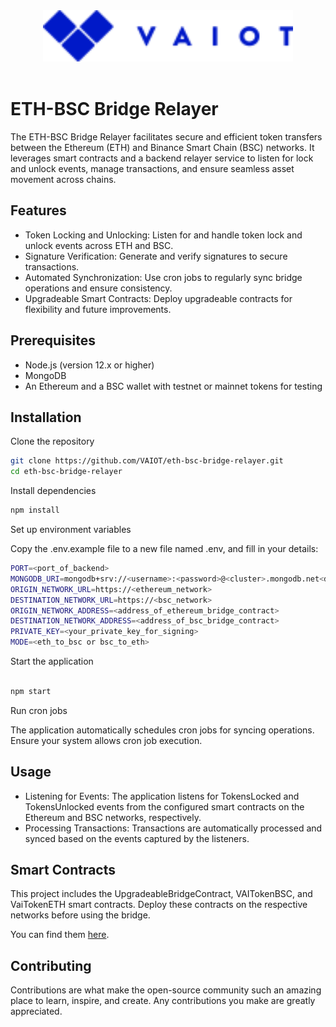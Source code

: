 <div align="center">
    <img src="assets/vaiLogo.svg" alt="VAIOT Logo" width="400"/>
</div>
</br>

# ETH-BSC Bridge Relayer

The ETH-BSC Bridge Relayer facilitates secure and efficient token transfers between the Ethereum (ETH) and Binance Smart Chain (BSC) networks. It leverages smart
contracts and a backend relayer service to listen for lock and unlock events, manage transactions, and ensure seamless asset movement across chains.

## Features

<ul>
    <li>Token Locking and Unlocking: Listen for and handle token lock and unlock events across ETH and BSC.</li>
    <li>Signature Verification: Generate and verify signatures to secure transactions.</li>
    <li>Automated Synchronization: Use cron jobs to regularly sync bridge operations and ensure consistency.</li>
    <li>Upgradeable Smart Contracts: Deploy upgradeable contracts for flexibility and future improvements.</li>
</ul>

## Prerequisites

<ul>
    <li>Node.js (version 12.x or higher)</li>
    <li>MongoDB</li>
    <li>An Ethereum and a BSC wallet with testnet or mainnet tokens for testing</li>
</ul>

## Installation

Clone the repository

```bash
git clone https://github.com/VAIOT/eth-bsc-bridge-relayer.git
cd eth-bsc-bridge-relayer
```

Install dependencies

```bash
npm install
```

Set up environment variables

Copy the .env.example file to a new file named .env, and fill in your details:

```bash
PORT=<port_of_backend>
MONGODB_URI=mongodb+srv://<username>:<password>@<cluster>.mongodb.net<dbname>
ORIGIN_NETWORK_URL=https://<ethereum_network>
DESTINATION_NETWORK_URL=https://<bsc_network>
ORIGIN_NETWORK_ADDRESS=<address_of_ethereum_bridge_contract>
DESTINATION_NETWORK_ADDRESS=<address_of_bsc_bridge_contract>
PRIVATE_KEY=<your_private_key_for_signing>
MODE=<eth_to_bsc or bsc_to_eth>
```

Start the application

```bash

npm start

```

Run cron jobs

The application automatically schedules cron jobs for syncing operations. Ensure your system allows cron job execution.

## Usage

<ul>
   <li> Listening for Events: The application listens for TokensLocked and TokensUnlocked events from the configured smart contracts on the Ethereum and BSC networks, respectively.</li>
    <li>Processing Transactions: Transactions are automatically processed and synced based on the events captured by the listeners.</li>
</ul>

## Smart Contracts

This project includes the UpgradeableBridgeContract, VAITokenBSC, and VaiTokenETH smart contracts. Deploy these contracts on the respective networks before using the bridge.

You can find them [here](https://github.com/VAIOT/eth-bsc-bridge-contracts).

## Contributing

Contributions are what make the open-source community such an amazing place to learn, inspire, and create. Any contributions you make are greatly appreciated.
